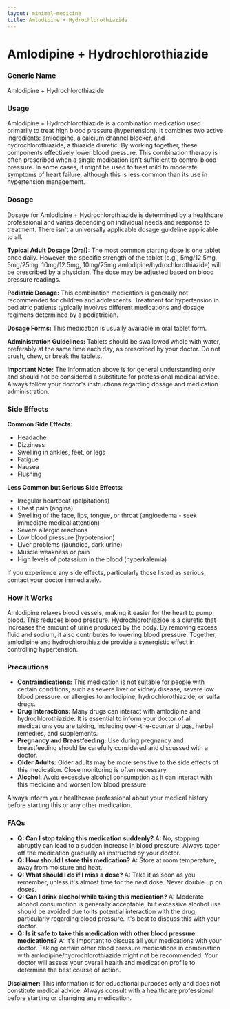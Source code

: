 ```yaml
---
layout: minimal-medicine
title: Amlodipine + Hydrochlorothiazide
---
```


# Amlodipine + Hydrochlorothiazide
### Generic Name
Amlodipine + Hydrochlorothiazide

### Usage
Amlodipine + Hydrochlorothiazide is a combination medication used primarily to treat high blood pressure (hypertension).  It combines two active ingredients: amlodipine, a calcium channel blocker, and hydrochlorothiazide, a thiazide diuretic.  By working together, these components effectively lower blood pressure.  This combination therapy is often prescribed when a single medication isn't sufficient to control blood pressure.  In some cases, it might be used to treat mild to moderate symptoms of heart failure, although this is less common than its use in hypertension management.


### Dosage

Dosage for Amlodipine + Hydrochlorothiazide is determined by a healthcare professional and varies depending on individual needs and response to treatment.  There isn't a universally applicable dosage guideline applicable to all.

**Typical Adult Dosage (Oral):**  The most common starting dose is one tablet once daily.  However, the specific strength of the tablet (e.g., 5mg/12.5mg, 5mg/25mg, 10mg/12.5mg, 10mg/25mg amlodipine/hydrochlorothiazide) will be prescribed by a physician.  The dose may be adjusted based on blood pressure readings.


**Pediatric Dosage:**  This combination medication is generally not recommended for children and adolescents.  Treatment for hypertension in pediatric patients typically involves different medications and dosage regimens determined by a pediatrician.


**Dosage Forms:** This medication is usually available in oral tablet form.


**Administration Guidelines:** Tablets should be swallowed whole with water, preferably at the same time each day, as prescribed by your doctor.   Do not crush, chew, or break the tablets.


**Important Note:**  The information above is for general understanding only and should not be considered a substitute for professional medical advice.  Always follow your doctor's instructions regarding dosage and medication administration.



### Side Effects

**Common Side Effects:**

* Headache
* Dizziness
* Swelling in ankles, feet, or legs
* Fatigue
* Nausea
* Flushing

**Less Common but Serious Side Effects:**

* Irregular heartbeat (palpitations)
* Chest pain (angina)
* Swelling of the face, lips, tongue, or throat (angioedema - seek immediate medical attention)
* Severe allergic reactions
* Low blood pressure (hypotension)
* Liver problems (jaundice, dark urine)
* Muscle weakness or pain
* High levels of potassium in the blood (hyperkalemia)


If you experience any side effects, particularly those listed as serious, contact your doctor immediately.


### How it Works

Amlodipine relaxes blood vessels, making it easier for the heart to pump blood. This reduces blood pressure. Hydrochlorothiazide is a diuretic that increases the amount of urine produced by the body.  By removing excess fluid and sodium, it also contributes to lowering blood pressure. Together, amlodipine and hydrochlorothiazide provide a synergistic effect in controlling hypertension.


### Precautions

* **Contraindications:**  This medication is not suitable for people with certain conditions, such as severe liver or kidney disease, severe low blood pressure, or allergies to amlodipine, hydrochlorothiazide, or sulfa drugs.
* **Drug Interactions:**  Many drugs can interact with amlodipine and hydrochlorothiazide. It is essential to inform your doctor of all medications you are taking, including over-the-counter drugs, herbal remedies, and supplements.
* **Pregnancy and Breastfeeding:**  Use during pregnancy and breastfeeding should be carefully considered and discussed with a doctor.
* **Older Adults:**  Older adults may be more sensitive to the side effects of this medication.  Close monitoring is often necessary.
* **Alcohol:** Avoid excessive alcohol consumption as it can interact with this medicine and worsen low blood pressure.

Always inform your healthcare professional about your medical history before starting this or any other medication.


### FAQs

* **Q: Can I stop taking this medication suddenly?**  A: No, stopping abruptly can lead to a sudden increase in blood pressure.  Always taper off the medication gradually as instructed by your doctor.
* **Q: How should I store this medication?** A: Store at room temperature, away from moisture and heat.
* **Q: What should I do if I miss a dose?** A: Take it as soon as you remember, unless it's almost time for the next dose. Never double up on doses.
* **Q: Can I drink alcohol while taking this medication?** A:  Moderate alcohol consumption is generally acceptable, but excessive alcohol use should be avoided due to its potential interaction with the drug, particularly regarding blood pressure.  It's best to discuss this with your doctor.
* **Q:  Is it safe to take this medication with other blood pressure medications?**  A: It's important to discuss all your medications with your doctor.  Taking certain other blood pressure medications in combination with amlodipine/hydrochlorothiazide might not be recommended.  Your doctor will assess your overall health and medication profile to determine the best course of action.

**Disclaimer:** This information is for educational purposes only and does not constitute medical advice.  Always consult with a healthcare professional before starting or changing any medication.

